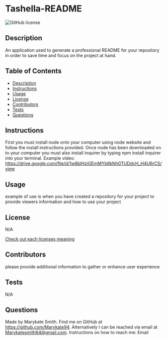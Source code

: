 
  # Tashella-README

  
  ![GitHub license](https://img.shields.io/badge/license-Mozilla-blue.svg)
  ## Description
  An application used to generate a professional README for your repository in order to save time and focus on the project at hand. 

  ## Table of Contents
  - [Description](#description)
  - [Instructions](#instructions)
  - [Usage](#usage)
  - [License](#license)
  - [Contributors](#contributors)
  - [Tests](#tests)
  - [Questions](#questions)

  ## Instructions 
  First you must install node onto your computer using node website and follow the install instructions provided. Once node has been downloaded on to your computer you must also install inquirer by typing npm install inquirer into your terminal. 
  Example video: https://drive.google.com/file/d/1w8bIHziGEmMYb6kNh0TUDdcH_H4U6rCS/view

  ## Usage
  example of use is when you have created a repository for your project to provide viewers information and how to use your project

  ## License
  N/A 

 
  [Check out each licenses meaning](https://docs.github.com/en/github/creating-cloning-and-archiving-repositories/creating-a-repository-on-github/licensing-a-repository)

  ## Contributors
  please provide additional information to gather or enhance user experience

  ## Tests
  N/A

  ## Questions
  Made by Marykate Smith. 
  Find me on GitHub at https://github.com/Marykate94. 
  Alternatively I can be reached via email at Marykatesmith64@gmail.com.
  Instructions on how to reach me: Email
